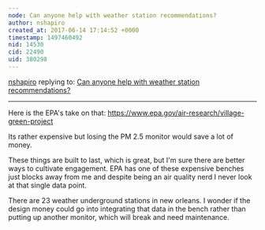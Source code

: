 ```yaml
---
node: Can anyone help with weather station recommendations?
author: nshapiro
created_at: 2017-06-14 17:14:52 +0000
timestamp: 1497460492
nid: 14530
cid: 22490
uid: 380298
---
```




[nshapiro](../profile/nshapiro) replying to: [Can anyone help with weather station recommendations?](../notes/stevie/06-13-2017/can-anyone-help-with-weather-station-recommendations)

----
Here is the EPA's take on that: https://www.epa.gov/air-research/village-green-project 

Its rather expensive but losing the PM 2.5 monitor would save a lot of money. 

These things are built to last, which is great, but I'm sure there are better ways to cultivate engagement. EPA has one of these expensive benches just blocks away from me and despite being an air quality nerd I never look at that single data point. 

There are 23 weather underground stations in new orleans. I wonder if the design money could go into integrating that data in the bench rather than putting up another monitor, which will break and need maintenance. 